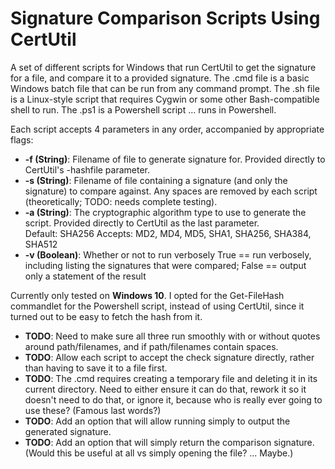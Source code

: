 # Signature Comparison Scripts Using CertUtil

A set of different scripts for Windows that run CertUtil to get the signature for a file, and compare it to a provided signature. The .cmd file is a basic Windows batch file that can be run from any command prompt. The .sh file is a Linux-style script that requires Cygwin or some other Bash-compatible shell to run. The .ps1 is a Powershell script ... runs in Powershell.

Each script accepts 4 parameters in any order, accompanied by appropriate flags:  
* **-f (String)**: Filename of file to generate signature for. Provided directly to CertUtil's -hashfile parameter.
* **-s (String)**: Filename of file containing a signature (and only the signature) to compare against. Any spaces are removed by each script (theoretically; TODO: needs complete testing).
* **-a (String)**: The cryptographic algorithm type to use to generate the script. Provided directly to CertUtil as the last parameter.  
  Default: SHA256
  Accepts: MD2, MD4, MD5, SHA1, SHA256, SHA384, SHA512
* **-v (Boolean)**: Whether or not to run verbosely
  True == run verbosely, including listing the signatures that were compared; 
  False == output only a statement of the result


Currently only tested on **Windows 10**. I opted for the Get-FileHash commandlet for the Powershell script, instead of using CertUtil, since it turned out to be easy to fetch the hash from it.


* **TODO**: Need to make sure all three run smoothly with or without quotes around path/filenames, and if path/filenames contain spaces.
* **TODO**: Allow each script to accept the check signature directly, rather than having to save it to a file first.
* **TODO**: The .cmd requires creating a temporary file and deleting it in its current directory. Need to either ensure it can do that, rework it so it doesn't need to do that, or ignore it, because who is really ever going to use these? (Famous last words?)
* **TODO**: Add an option that will allow running simply to output the generated signature.
* **TODO**: Add an option that will simply return the comparison signature. (Would this be useful at all vs simply opening the file? ... Maybe.)
